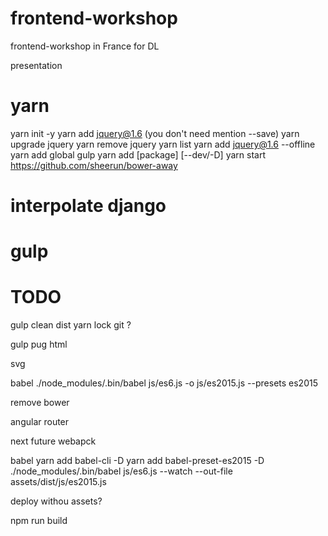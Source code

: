 # frontend-workshop
frontend-workshop in France for DL

presentation

# yarn
yarn init -y
yarn add jquery@1.6 (you don't need mention --save)
yarn upgrade jquery
yarn remove jquery
yarn list
yarn add jquery@1.6 --offline
yarn add global gulp
yarn add [package] [--dev/-D]
yarn start
https://github.com/sheerun/bower-away

# interpolate django


# gulp

# TODO
gulp clean dist
yarn lock git ?

gulp pug html

svg

babel
./node_modules/.bin/babel js/es6.js -o js/es2015.js --presets es2015

remove bower

angular router


next future
webapck

babel
yarn add babel-cli -D
yarn add babel-preset-es2015 -D
./node_modules/.bin/babel js/es6.js --watch --out-file assets/dist/js/es2015.js

deploy withou assets?


npm run build
